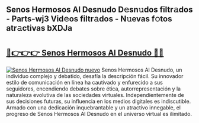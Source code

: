 ## Senos Hermosos Al Desnudo D𝚎sn𝚞dos filtr𝚊dos - Parts-wj3 Vid𝚎os filtr𝚊dos - N𝚞evas f𝚘tos atr𝚊ctivas bXDJa

# <h2><a href="http://mb8p2h.tromn.icu/?c=Senos+Hermosos+Al+Desnudo">🔗👉👉👉 Senos Hermosos Al Desnudo 🔗🔗</a></h2>

[![Senos Hermosos Al Desnudo nuevo](https://i.imgur.com/pEAQMta.gif)](http://mb8p2h.tromn.icu/?c=Senos+Hermosos+Al+Desnudo)
Senos Hermosos Al Desnudo, un individuo complejo y debatido, desafía la descripción fácil. Su innovador estilo de comunicación en línea ha cautivado y enfurecido a sus seguidores, encendiendo debates sobre ética, autorrepresentación y la naturaleza evolutiva de las sociedades virtuales. Independientemente de sus decisiones futuras, su influencia en los medios digitales es indiscutible. Armado con una dedicación inquebrantable y un atractivo innegable, el progreso de Senos Hermosos Al Desnudo en el universo virtual es ilimitado.
